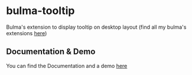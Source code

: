 # bulma-tooltip
Bulma's extension to display tooltip on desktop layout
(find all my bulma's extensions [here](https://wikiki.github.io/bulma-extensions))

Documentation & Demo
---
You can find the Documentation and a demo [here](https://wikiki.github.io/bulma-extensions/tooltip)

